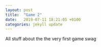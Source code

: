 ```yaml
---
layout: post
title:  "Game 2"
date:   2019-07-11 18:21:05 +0100
categories: jekyll update
---
```

All stuff about the the very first game swag



[jekyll-docs]: https://jekyllrb.com/docs/home
[jekyll-gh]:   https://github.com/jekyll/jekyll
[jekyll-talk]: https://talk.jekyllrb.com/
